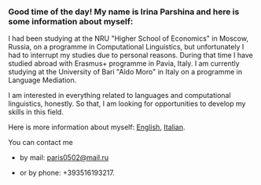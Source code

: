 ### Good time of the day! My name is Irina Parshina and here is some information about myself:

I had been studying at the NRU "Higher School of Economics" in Moscow, Russia, on a programme in Computational Linguistics, but unfortunately I had to interrupt my studies due to personal reasons. During that time I have studied abroad with Erasmus+ programme in Pavia, Italy. I am currently studying at the University of Bari "Aldo Moro" in Italy on a programme in Language Mediation.

I am interested in everything related to languages and computational linguistics, honestly. So that, I am looking for opportunities to develop my skills in this field.

Here is more information about myself: [English](/cv_eng.md), [Italian](/cv_it.md).

You can contact me

* by mail: paris0502@mail.ru

* or by phone: +393516193217.
